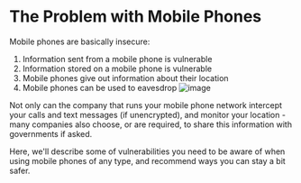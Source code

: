 [Title]: # (The Problem with Mobile Phones)
[Difficulty]: # (Beginner)
[Order]: # (0)

# The Problem with Mobile Phones

Mobile phones are basically insecure:

1.  Information sent from a mobile phone is vulnerable
2.  Information stored on a mobile phone is vulnerable
3.  Mobile phones give out information about their location
4.  Mobile phones can be used to eavesdrop
![image](mobile1.png)

Not only can the company that runs your mobile phone network intercept your calls and text messages (if unencrypted), and monitor your location - many companies also choose, or are required, to share this information with governments if asked.

Here, we'll describe some of vulnerabilities you need to be aware of when using mobile phones of any type, and recommend ways you can stay a bit safer.